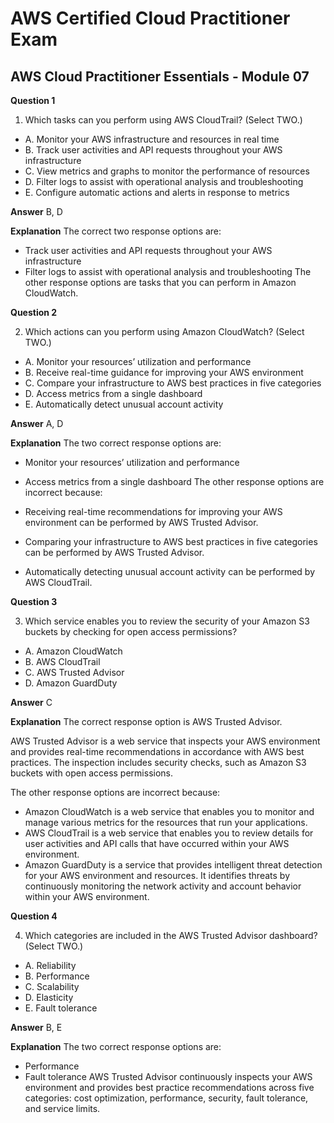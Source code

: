 
# AWS Certified Cloud Practitioner Exam

## AWS Cloud Practitioner Essentials - Module 07

**Question 1**

1. Which tasks can you perform using AWS CloudTrail? (Select TWO.)
* A. Monitor your AWS infrastructure and resources in real time
* B. Track user activities and API requests throughout your AWS infrastructure
* C. View metrics and graphs to monitor the performance of resources
* D. Filter logs to assist with operational analysis and troubleshooting
* E. Configure automatic actions and alerts in response to metrics

**Answer**  B, D

**Explanation**
The correct two response options are:

* Track user activities and API requests throughout your AWS infrastructure
* Filter logs to assist with operational analysis and troubleshooting
The other response options are tasks that you can perform in Amazon CloudWatch.

**Question 2**

2. Which actions can you perform using Amazon CloudWatch? (Select TWO.)
* A. Monitor your resources’ utilization and performance
* B. Receive real-time guidance for improving your AWS environment
* C. Compare your infrastructure to AWS best practices in five categories
* D. Access metrics from a single dashboard
* E. Automatically detect unusual account activity

**Answer**  A, D

**Explanation**
The two correct response options are:

* Monitor your resources’ utilization and performance
* Access metrics from a single dashboard
The other response options are incorrect because:

* Receiving real-time recommendations for improving your AWS environment can be performed by AWS Trusted Advisor.
* Comparing your infrastructure to AWS best practices in five categories can be performed by AWS Trusted Advisor.
* Automatically detecting unusual account activity can be performed by AWS CloudTrail.


**Question 3**

3. Which service enables you to review the security of your Amazon S3 buckets by checking for open access permissions?
* A. Amazon CloudWatch
* B. AWS CloudTrail
* C. AWS Trusted Advisor
* D. Amazon GuardDuty


**Answer**  C

**Explanation**
The correct response option is AWS Trusted Advisor.

AWS Trusted Advisor is a web service that inspects your AWS environment and provides real-time recommendations in accordance with AWS best practices. The inspection includes security checks, such as Amazon S3 buckets with open access permissions.

The other response options are incorrect because:

* Amazon CloudWatch is a web service that enables you to monitor and manage various metrics for the resources that run your applications.
* AWS CloudTrail is a web service that enables you to review details for user activities and API calls that have occurred within your AWS environment.
* Amazon GuardDuty is a service that provides intelligent threat detection for your AWS environment and resources. It identifies threats by continuously monitoring the network activity and account behavior within your AWS environment.

**Question 4**

4. Which categories are included in the AWS Trusted Advisor dashboard? (Select TWO.)
* A. Reliability
* B. Performance
* C. Scalability
* D. Elasticity
* E. Fault tolerance


**Answer**  B, E

**Explanation**
The two correct response options are:

* Performance
* Fault tolerance
AWS Trusted Advisor continuously inspects your AWS environment and provides best practice recommendations across five categories: cost optimization, performance, security, fault tolerance, and service limits.


